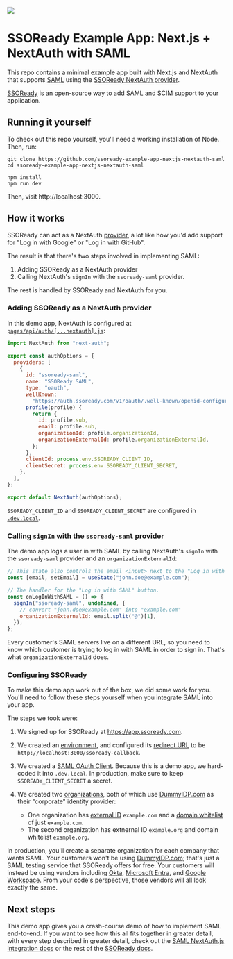 ![](https://i.imgur.com/oaig6Au.gif)

# SSOReady Example App: Next.js + NextAuth with SAML

This repo contains a minimal example app built with Next.js and NextAuth that
supports [SAML](https://ssoready.com/docs/saml/saml-quickstart) using the
[SSOReady NextAuth
provider](https://ssoready.com/docs/saml-over-oauth-saml-nextauth-integration).

[SSOReady](https://github.com/ssoready/ssoready) is an open-source way to add
SAML and SCIM support to your application.

## Running it yourself

To check out this repo yourself, you'll need a working installation of Node.
Then, run:

```
git clone https://github.com/ssoready-example-app-nextjs-nextauth-saml
cd ssoready-example-app-nextjs-nextauth-saml

npm install
npm run dev
```

Then, visit http://localhost:3000.

## How it works

SSOReady can act as a NextAuth
[provider](https://next-auth.js.org/v3/configuration/providers), a lot like how
you'd add support for "Log in with Google" or "Log in with GitHub".

The result is that there's two steps involved in implementing SAML:

1. Adding SSOReady as a NextAuth provider
2. Calling NextAuth's `signIn` with the `ssoready-saml` provider.

The rest is handled by SSOReady and NextAuth for you.

### Adding SSOReady as a NextAuth provider

In this demo app, NextAuth is configured at
[`pages/api/auth/[...nextauth].js`](/pages/api/auth/[...nextauth.js]):

```js
import NextAuth from "next-auth";

export const authOptions = {
  providers: [
    {
      id: "ssoready-saml",
      name: "SSOReady SAML",
      type: "oauth",
      wellKnown:
        "https://auth.ssoready.com/v1/oauth/.well-known/openid-configuration",
      profile(profile) {
        return {
          id: profile.sub,
          email: profile.sub,
          organizationId: profile.organizationId,
          organizationExternalId: profile.organizationExternalId,
        };
      },
      clientId: process.env.SSOREADY_CLIENT_ID,
      clientSecret: process.env.SSOREADY_CLIENT_SECRET,
    },
  ],
};

export default NextAuth(authOptions);
```

`SSOREADY_CLIENT_ID` and `SSOREADY_CLIENT_SECRET` are configured in
[`.dev.local`](/.dev.local).

### Calling `signIn` with the `ssoready-saml` provider

The demo app logs a user in with SAML by calling NextAuth's `signIn` with the
`ssoready-saml` provider and an `organizationExternalId`:

```js
// This state also controls the email <input> next to the "Log in with SAML" button.
const [email, setEmail] = useState("john.doe@example.com");

// The handler for the "Log in with SAML" button.
const onLogInWithSAML = () => {
  signIn("ssoready-saml", undefined, {
    // convert "john.doe@example.com" into "example.com"
    organizationExternalId: email.split("@")[1],
  });
};
```

Every customer's SAML servers live on a different URL, so you need to know which
customer is trying to log in with SAML in order to sign in. That's what
`organizationExternalId` does.

### Configuring SSOReady

To make this demo app work out of the box, we did some work for you. You'll need
to follow these steps yourself when you integrate SAML into your app.

The steps we took were:

1. We signed up for SSOReady at https://app.ssoready.com.
2. We created an
   [environment](https://ssoready.com/docs/ssoready-concepts/environments), and
   configured its [redirect
   URL](https://ssoready.com/docs/ssoready-concepts/environments#redirect-url)
   to be `http://localhost:3000/ssoready-callback`.
3. We created a [SAML OAuth
   Client](https://ssoready.com/docs/saml-over-oauth-saml-nextauth-integration#creating-saml-oauth-clients).
   Because this is a demo app, we hard-coded it into `.dev.local`. In
   production, make sure to keep `SSOREADY_CLIENT_SECRET` a secret.
4. We created two
   [organizations](https://ssoready.com/docs/ssoready-concepts/organizations),
   both of which use [DummyIDP.com](https://ssoready.com/docs/dummyidp) as their
   "corporate" identity provider:

   - One organization has [external
     ID](https://ssoready.com/docs/ssoready-concepts/organizations#organization-external-id)
     `example.com` and a [domain
     whitelist](https://ssoready.com/docs/ssoready-concepts/organizations#domains)
     of just `example.com`.
   - The second organization has extnernal ID `example.org` and domain whitelist
     `example.org`.

In production, you'll create a separate organization for each company that wants
SAML. Your customers won't be using [DummyIDP.com](https://dummyidp.com); that's
just a SAML testing service that SSOReady offers for free. Your customers will
instead be using vendors including
[Okta](https://www.okta.com/products/single-sign-on-customer-identity/),
[Microsoft
Entra](https://www.microsoft.com/en-us/security/business/microsoft-entra), and
[Google Workspace](https://workspace.google.com/). From your code's perspective,
those vendors will all look exactly the same.

## Next steps

This demo app gives you a crash-course demo of how to implement SAML end-to-end.
If you want to see how this all fits together in greater detail, with every step
described in greater detail, check out the [SAML NextAuth.js integration
docs](https://ssoready.com/docs/saml-over-oauth-saml-nextauth-integration) or
the rest of the [SSOReady docs](https://ssoready.com/docs).
